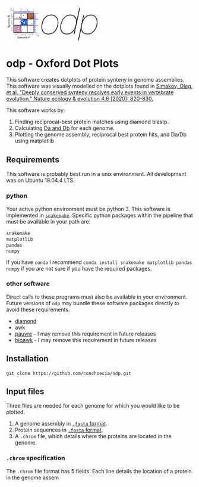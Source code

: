 <img src="https://github.com/conchoecia/odp/blob/main/figs/dotplot_fig-01.jpg" width="250">

# odp - Oxford Dot Plots

This software creates dotplots of protein synteny in genome assemblies. This software was visually modelled on the dotplots found in [Simakov, Oleg, et al. "Deeply conserved synteny resolves early events in vertebrate evolution." Nature ecology & evolution 4.6 (2020): 820-830.](https://www.nature.com/articles/s41559-020-1156-z)

This software works by:
1. Finding reciprocal-best protein matches using diamond blastp.
2. Calculating [Da and Db](https://www.nature.com/articles/s41559-020-1156-z) for each genome.
3. Plotting the genome assembly, reciprocal best protein hits, and Da/Db using matplotlib

## Requirements

This software is probably best run in a unix environment. All development was on Ubuntu 18.04.4 LTS.

### python

Your active python environment must be python 3. This software is implemented in [`snakemake`](https://snakemake.readthedocs.io/en/stable/). Specific python packages within the pipeline that must be available in your path are:

```
snakemake
matplotlib
pandas
numpy
```
If you have `conda` I recommend `conda install snakemake matplotlib pandas numpy` if you are not sure if you have the required packages.

### other software

Direct calls to these programs must also be available in your environment. Future versions of `odp` may bundle these software packages directly to avoid these requirements.

- [diamond](https://github.com/bbuchfink/diamond)
- awk
- [pauvre](https://github.com/conchoecia/pauvre) - I may remove this requirement in future releases 
- [bioawk](https://github.com/lh3/bioawk) - I may remove this requirement in future releases


## Installation

```
git clone https://github.com/conchoecia/odp.git
```

## Input files

Three files are needed for each genome for which you would like to be plotted.
1. A genome assembly in [`.fasta` format](https://en.wikipedia.org/wiki/FASTA_format).
2. Protein sequences in [`.fasta` format](https://en.wikipedia.org/wiki/FASTA_format).
3. A `.chrom` file, which details where the proteins are located in the genome.

### `.chrom` specification

The `.chrom` file format has 5 fields. Each line details the location of a protein in the genome assem
